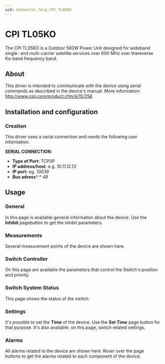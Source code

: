 ```yaml
---
uid: Connector_help_CPI_TL05KO
---
```


# CPI TL05KO

The CPI TL05KO is a Outdoor 500W Power Unit designed for wideband single- and multi-carrier satellite services over 600 MHz over thereverse Ka-band frequency band.

## About

This driver is intended to communicate with the device using serial commands as described in the device's manual. More information: <http://www.cpii.com/product.cfm/4/15/256>

## Installation and configuration

### Creation

This driver uses a serial connection and needs the following user information:

**SERIAL CONNECTION**:

- **Type of Port:** TCP/IP
- **IP address/host**: e.g. *10.11.12.13*
- **IP port**: eg. *10039*
- **Bus adress***:* *48*

## Usage

### General

In this page is available general information about the device. Use the **Inhibit** pagebutton to get the inhibit parameters.

### Measurements

Several measurement points of the device are shown here.

### Switch Controller

On this page are available the parameters that control the Switch's position and priority.

### Switch System Status

This page shows the status of the switch.

### Settings

It's possible to set the **Time** of the device. Use the **Set Time** page button for that purpose. It's also available, on this page, switch related settings.

### Alarms

All alarms related to the device are shown here. Rover over the page buttons to get the alarms related to each component of the device.
